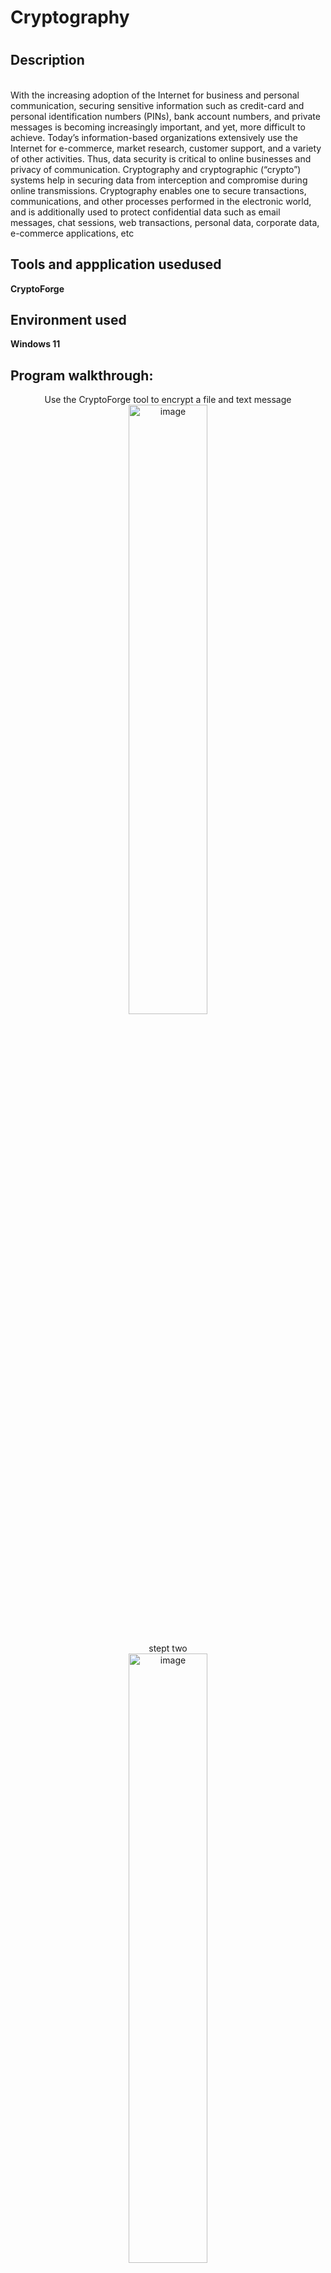 <h1>Cryptography<h1>
<h2>Description</h2>
<br>With the increasing adoption of the Internet for business and personal communication, securing sensitive information such as credit-card and personal identification numbers (PINs), bank account numbers, and private messages is becoming increasingly important, and yet, more difficult to achieve. Today’s information-based organizations extensively use the Internet for e-commerce, market research, customer support, and a variety of other activities. Thus, data security is critical to online businesses and privacy of communication.
Cryptography and cryptographic (“crypto”) systems help in securing data from interception and compromise during online transmissions. Cryptography enables one to secure transactions, communications, and other processes performed in the electronic world, and is additionally used to protect confidential data such as email messages, chat sessions, web transactions, personal data, corporate data, e-commerce applications, etc
<br/>
<h2>Tools and appplication usedused</h2>
<b>CryptoForge </b>
<h2>Environment used</h2>
<b>Windows 11</b>
<h2>Program walkthrough:</h2>
<p align="center">
  Use the CryptoForge tool to encrypt a file and text message<br/>
  <img src="https://github.com/karanja26/Cryptography/assets/55892563/73ed8b01-2a1c-48d7-944c-966ca15de992" alt="image" style="width: 50%; height: auto; display: block; margin: 0 auto;"/>
  <br/>
</p>
<p align="center">
  stept two<br/>
  <img src="https://github.com/karanja26/Cryptography/assets/55892563/777e27c7-d3d0-4e8d-8c3f-7ff8a27f0414" alt="image" style="width: 50%; height: auto; display: block; margin: 0 auto;"/>
  <br/>
</p>

<p align="center">
  step 3.	The Enter Passphrase - CryptoForge Files dialog-box appears; type a password in the Passphrase field, retype it in the Confirm field, and click OK. The password used in this lab is not your business.
 <br/>
  <img src="https://github.com/karanja26/Cryptography/assets/55892563/b0d2eb18-b3da-421d-88c2-f1855b1c7451"
alt="image" style="width: 50%; height: auto; display: block; margin: 0 auto;"/>
  <br/>
</p>

<p align="center">
  step 4.	Now, the file will be encrypted in the same location, and the old file will be deleted automatically, as shown in the screenshot.
Note: No one can access this file unless the user provides the password for the encrypted file. You will have to share the password with the user through message, email, or any other means.
 
 <br/>
  <img src="https://github.com/karanja26/Cryptography/assets/55892563/46fd89c8-e203-42a6-8865-768fa487126f"
alt="image" style="width: 50%; height: auto; display: block; margin: 0 auto;"/>
  <br/>
</p>

<p align="center">
  step 5.	Let us assume that you shared this file through a shared network drive.
	Now, click on Windows Server 2019 to switch to the Windows Server 2019, click Ctrl+Alt+Del to activate the machine. By default, Administrator profile is selected, type your pass to enter password in the Password field and press Enter to login.
	Navigate to Z:\CEHv12 Module 20 Cryptography\Cryptography Tools\CryptoForge. You will observe the encrypted file in this location.
Double-click the encrypted file to decrypt it and view its contents.

 <br/>
  <img src="https://github.com/karanja26/Cryptography/assets/55892563/653f8752-9c78-44ab-b8ce-b03db09f9dd5"
alt="image" style="width: 50%; height: auto; display: block; margin: 0 auto;"/>
  <br/>
</p>

<p align="center">
  step 6.	The Enter Passphrase - CryptoForge Files dialog-box appears; enter the password that you have provided in Step#2 to encrypt the file and click OK.
Note: We have already installed Cryptoforge tool in Windows Server 2019 machine.

 <br/>
  <img src="https://github.com/karanja26/Cryptography/assets/55892563/bfc3d2e4-81d2-49e8-bbf3-8d3949b83d6d"
alt="image" style="width: 50%; height: auto; display: block; margin: 0 auto;"/>
  <br/>
</p>

<p align="center">
Upon entering the password, the file will be successfully decrypted. You may now double-click the text file to view its contents.
 <br/>
  <img src="https://github.com/karanja26/Cryptography/assets/55892563/f31d22f0-88c0-4b46-bccb-85b941d13321"
alt="image" style="width: 50%; height: auto; display: block; margin: 0 auto;"/>
  <br/>
</p>

<p align="center">
  step 7.So far, you have seen how to encrypt a file and share it with the intended user. Now, we shall share an encrypted message with a user.
In the Windows Server 2019 machine, click the Type here to search icon present in the bottom-left corner of Desktop, type crypto in the search field and click CryptoForge Text from the apps to launch the application.

 <br/>
  <img src="https://github.com/karanja26/Cryptography/assets/55892563/3c525922-6132-4f4f-bdd1-e7689aab6757"
alt="image" style="width: 50%; height: auto; display: block; margin: 0 auto;"/>
  <br/>
</p>
<p align="center">
  step 8.The CryptoForge Text window appears; type a message and click Encrypt from the toolbar.
 <br/>
  <img src="https://github.com/karanja26/Cryptography/assets/55892563/181d0fcb-a4fc-4885-b41d-dccb5bb3e834"
alt="image" style="width: 50%; height: auto; display: block; margin: 0 auto;"/>
  <br/>
</p>

<p align="center">
  step 9.The Enter Passphrase - CryptoForge Text dialog-box appears; type a password in the Passphrase field, retype it in the Confirm field, and click OK. The password used in this lab is......
 <br/>
  <img src="https://github.com/karanja26/Cryptography/assets/55892563/0283e59c-012b-460e-9606-c38bf041fe71"
alt="image" style="width: 50%; height: auto; display: block; margin: 0 auto;"/>
  <br/>
</p>

<p align="center">
  The message that you have typed will be encrypted, as shown in the screenshot.
 <br/>
  <img src="https://github.com/karanja26/Cryptography/assets/55892563/fd786402-55f6-4664-9834-93bd6120ea02"
alt="image" style="width: 50%; height: auto; display: block; margin: 0 auto;"/>
  <br/>
</p>

<p align="center">
  step 10.Now, you need to save the file. Click File in the menu bar and click Save.
 <br/>
  <img src="https://github.com/karanja26/Cryptography/assets/55892563/0224cd2c-eb54-48ab-be44-0aa283204e67"
alt="image" style="width: 50%; height: auto; display: block; margin: 0 auto;"/>
  <br/>
</p>

<p align="center">
  step 11.The Save As window appears; navigate to Z:\\Cryptography Tools\CryptoForge, specify the file name as Secret Message.cfd, and click Save. 
 <br/>
  <img src="https://github.com/karanja26/Cryptography/assets/55892563/167733cc-4cef-4ed0-b617-3d7bad762a2a"
alt="image" style="width: 50%; height: auto; display: block; margin: 0 auto;"/>
  <br/>
</p>

<p align="center">
  step 12.Close the CryptoForge Text window.
Now, let us assume that you shared the file through the mapped network drive and shared the password to decrypt the file in an email message or through some other means.
Click on CEHv12 Windows 11 to switch to the Windows 11 machine and navigate to E:\Cryptography Tools\CryptoForge.
You will observe the encrypted file in this location; double-click the file Secret Message.cfd.
 <br/>
  <img src="https://github.com/karanja26/Cryptography/assets/55892563/f81eb786-d79e-43cc-aa89-016e7e6233fd"
alt="image" style="width: 50%; height: auto; display: block; margin: 0 auto;"/>
  <br/>
</p>

<p align="center">
  step 13.The CryptoForge Text window appears, displaying the message in an encrypted format. Click Decrypt from the toolbar to decrypt it.
 <br/>
  <img src="https://github.com/karanja26/Cryptography/assets/55892563/1bfd5f6e-b740-4165-8109-df91d5984257"
alt="image" style="width: 50%; height: auto; display: block; margin: 0 auto;"/>
  <br/>
</p>

<p align="center">
  step 14.The Enter Passphrase - CryptoForge Text dialog-box appears; enter the password you provided in Step#13 to decrypt the message in the Passphrase field and click OK.
 <br/>
  <img src="https://github.com/karanja26/Cryptography/assets/55892563/e9ee5335-02ae-4369-9d4a-03c2a0e263f9"
alt="image" style="width: 50%; height: auto; display: block; margin: 0 auto;"/>
  <br/>
</p>

<p align="center">
  step 15.The CryptoForge Text window appears, displaying the message in plain-text format, as shown in the screenshot.
Note: In real-time, you may share sensitive information through email by encrypting data using CryptoForge.

 <br/>
  <img src="https://github.com/karanja26/Cryptography/assets/55892563/45471da6-6b34-476d-8bb0-50348cbdc32a"
alt="image" style="width: 50%; height: auto; display: block; margin: 0 auto;"/>
  <br/>
</p>
This concludes the demonstration of performing file and text message encryption using CryptoForge.


